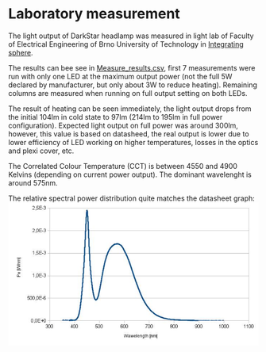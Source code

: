 Laboratory measurement
======================

The light output of DarkStar headlamp was measured in light lab of Faculty
of Electrical Engineering of Brno University of Technology in
[Integrating sphere](https://en.wikipedia.org/wiki/Integrating_sphere).

The results can bee see in [Measure_results.csv](./Measure_results.csv),
first 7 measurements were run with only one LED at the maximum output power
(not the full 5W declared by manufacturer, but only about 3W to reduce heating).
Remaining columns are measured when running on full output setting on both LEDs.

The result of heating can be seen immediately, the light output drops from
the initial 104lm in cold state to 97lm (214lm to 195lm in full power configuration).
Expected light output on full power was around 300lm, however, this value is based
on datasheed, the real output is lower due to lower efficiency of LED working
on higher temperatures, losses in the optics and plexi cover, etc.

The Correlated Colour Temperature (CCT) is between 4550 and 4900 Kelvins (depending
on current power output). The dominant wavelenght is around 575nm.

The relative spectral power distribution quite matches the datasheet graph:
![Relative spectral power distribution](./images/graph.jpg)

